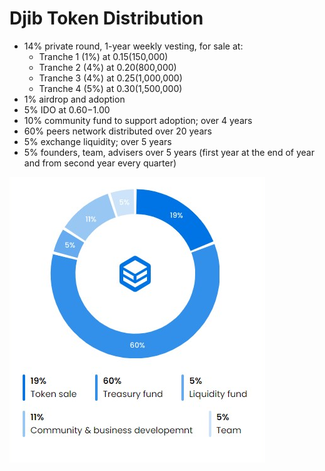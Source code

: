 # Djib Token Distribution

* 14% private round, 1-year weekly vesting, for sale at:
  * Tranche 1 (1%) at $0.15 ($150,000)
  * Tranche 2 (4%) at $0.20 ($800,000)
  * Tranche 3 (4%) at $0.25 ($1,000,000)
  * Tranche 4 (5%) at $0.30 ($1,500,000)
* 1% airdrop and adoption
* 5% IDO at $0.60-$1.00
* 10% community fund to support adoption; over 4 years
* 60% peers network distributed over 20 years&#x20;
* 5% exchange liquidity; over 5 years&#x20;
*   5% founders, team, advisers over 5 years (first year at the end of year and from second year every quarter)





![](<../../.gitbook/assets/image (17).png>)

